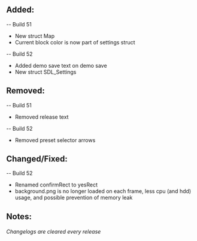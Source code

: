 ## Added:
-- Build 51
- New struct Map
- Current block color is now part of settings struct

-- Build 52
- Added demo save text on demo save
- New struct SDL_Settings

## Removed:
-- Build 51
- Removed release text

-- Build 52
- Removed preset selector arrows

## Changed/Fixed:
-- Build 52
- Renamed confirmRect to yesRect
- background.png is no longer loaded on each frame, less cpu (and hdd) usage, and possible prevention of memory leak

## Notes:


###### Changelogs are cleared every release